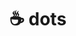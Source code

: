 # ☕ dots

<!-- ![Screenshot 2025-09-04 at 20 34 25](https://github.com/user-attachments/assets/080abf47-cf4d-4759-a984-118e84fdc73f) -->
